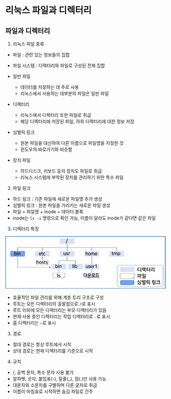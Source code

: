 # 리눅스 파일과 디렉터리

## 파일과 디렉터리

1. 리눅스 파일 종류

- 파일 : 관련 있는 정보들의 집합
- 파일 시스템 : 디렉터리와 파일로 구성된 전체 집합

- 일반 파일
    - 데이터를 저장하는 데 주로 사용
    - 리눅스에서 사용하는 대부분의 파일은 일반 파일
- 디렉터리
    - 리눅스에서 디렉터리 또한 파일로 취급
    - 해당 디렉터리에 저장된 파일, 하위 디렉터리에 대한 정보 저장
- 심벌릭 링크
    - 원본 파일을 대신하여 다른 이름으로 파일명을 지정한 것
    - 윈도우의 바로가기와 비슷함
- 장치 파일
    - 하드디스크, 키보드 등의 장치도 파일로 취급
    - 리눅스 시스템에 부착된 장치를 관리하기 위한 특수 파일

2. 파일 링크

- 하드 링크 : 기존 파일에 새로운 파일명 추가 생성
- 심벌릭 링크 : 원본 파일을 가리키는 새로운 파일 생성
- 파일 = 파일명 + inode + 데이터 블록
- inode는 `ls -i` 명령으로 확인 가능, 이름이 달라도 inode가 같다면 같은 파일

3. 디렉터리 특징

![linux_files_01](./images/linux_files_01.png)

- 효율적인 파일 관리를 위해 계층 트리 구조로 구성
- 루트는 모든 디렉터리의 출발점으로 `/`로 표시
- 루트 이외에 모든 디렉터리는 부모 디렉터리가 있음
- 현재 사용 중인 디렉터리는 작업 디렉터리로 `.`로 표시
- 홈 디렉터리는 `~`로 표시

3. 경로

- 절대 경로는 항상 루트에서 시작
- 상대 경로는 현재 디렉터리를 기준으로 시작

4. 규칙

- /, 공백 문자, 특수 문자 사용 불가
- 알파벳, 숫자, 붙임표(-), 밑줄(_), 점(.)만 사용 가능
- 대문자와 소문자를 구별하며 다른 글자로 취급
- 이름이 마침표로 시작하면 숨김 파일로 간주